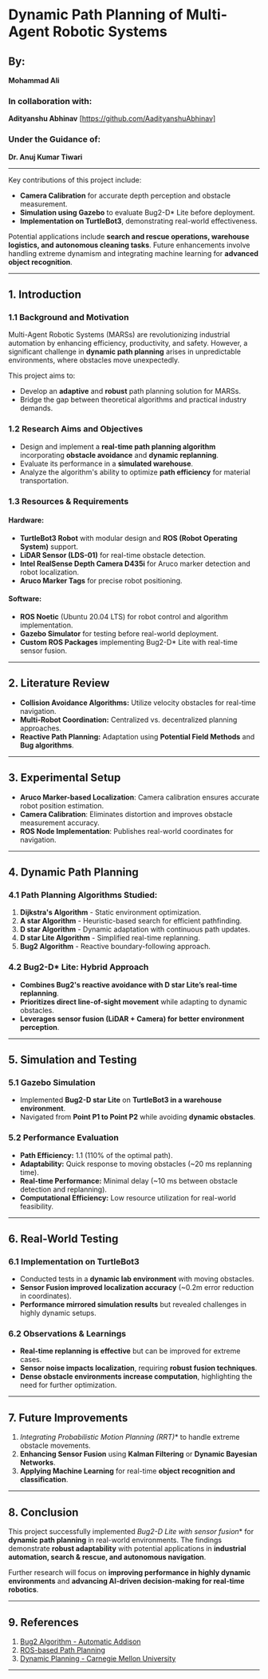# Dynamic Path Planning of Multi-Agent Robotic Systems

## By:
**Mohammad Ali**

### In collaboration with:
**Adityanshu Abhinav** [https://github.com/AadityanshuAbhinav]


### Under the Guidance of:
**Dr. Anuj Kumar Tiwari**

---

Key contributions of this project include:
- **Camera Calibration** for accurate depth perception and obstacle measurement.
- **Simulation using Gazebo** to evaluate Bug2-D* Lite before deployment.
- **Implementation on TurtleBot3**, demonstrating real-world effectiveness.

Potential applications include **search and rescue operations, warehouse logistics, and autonomous cleaning tasks**. Future enhancements involve handling extreme dynamism and integrating machine learning for **advanced object recognition**.

---

## 1. Introduction
### 1.1 Background and Motivation
Multi-Agent Robotic Systems (MARSs) are revolutionizing industrial automation by enhancing efficiency, productivity, and safety. However, a significant challenge in **dynamic path planning** arises in unpredictable environments, where obstacles move unexpectedly.

This project aims to:
- Develop an **adaptive** and **robust** path planning solution for MARSs.
- Bridge the gap between theoretical algorithms and practical industry demands.

### 1.2 Research Aims and Objectives
- Design and implement a **real-time path planning algorithm** incorporating **obstacle avoidance** and **dynamic replanning**.
- Evaluate its performance in a **simulated warehouse**.
- Analyze the algorithm's ability to optimize **path efficiency** for material transportation.

### 1.3 Resources & Requirements
#### Hardware:
- **TurtleBot3 Robot** with modular design and **ROS (Robot Operating System)** support.
- **LiDAR Sensor (LDS-01)** for real-time obstacle detection.
- **Intel RealSense Depth Camera D435i** for Aruco marker detection and robot localization.
- **Aruco Marker Tags** for precise robot positioning.

#### Software:
- **ROS Noetic** (Ubuntu 20.04 LTS) for robot control and algorithm implementation.
- **Gazebo Simulator** for testing before real-world deployment.
- **Custom ROS Packages** implementing Bug2-D* Lite with real-time sensor fusion.

---

## 2. Literature Review
- **Collision Avoidance Algorithms:** Utilize velocity obstacles for real-time navigation.
- **Multi-Robot Coordination:** Centralized vs. decentralized planning approaches.
- **Reactive Path Planning:** Adaptation using **Potential Field Methods** and **Bug algorithms**.

---

## 3. Experimental Setup
- **Aruco Marker-based Localization**: Camera calibration ensures accurate robot position estimation.
- **Camera Calibration**: Eliminates distortion and improves obstacle measurement accuracy.
- **ROS Node Implementation**: Publishes real-world coordinates for navigation.

---

## 4. Dynamic Path Planning
### 4.1 Path Planning Algorithms Studied:
1. **Dijkstra's Algorithm** - Static environment optimization.
2. **A star Algorithm** - Heuristic-based search for efficient pathfinding.
3. **D star Algorithm** - Dynamic adaptation with continuous path updates.
4. **D star Lite Algorithm** - Simplified real-time replanning.
5. **Bug2 Algorithm** - Reactive boundary-following approach.

### 4.2 Bug2-D* Lite: Hybrid Approach
- **Combines Bug2's reactive avoidance with D star Lite’s real-time replanning**.
- **Prioritizes direct line-of-sight movement** while adapting to dynamic obstacles.
- **Leverages sensor fusion (LiDAR + Camera) for better environment perception**.

---

## 5. Simulation and Testing
### 5.1 Gazebo Simulation
- Implemented **Bug2-D star Lite** on **TurtleBot3 in a warehouse environment**.
- Navigated from **Point P1 to Point P2** while avoiding **dynamic obstacles**.

### 5.2 Performance Evaluation
- **Path Efficiency:** 1.1 (110% of the optimal path).
- **Adaptability:** Quick response to moving obstacles (~20 ms replanning time).
- **Real-time Performance:** Minimal delay (~10 ms between obstacle detection and replanning).
- **Computational Efficiency:** Low resource utilization for real-world feasibility.

---

## 6. Real-World Testing
### 6.1 Implementation on TurtleBot3
- Conducted tests in a **dynamic lab environment** with moving obstacles.
- **Sensor Fusion improved localization accuracy** (~0.2m error reduction in coordinates).
- **Performance mirrored simulation results** but revealed challenges in highly dynamic setups.

### 6.2 Observations & Learnings
- **Real-time replanning is effective** but can be improved for extreme cases.
- **Sensor noise impacts localization**, requiring **robust fusion techniques**.
- **Dense obstacle environments increase computation**, highlighting the need for further optimization.

---

## 7. Future Improvements
1. **Integrating Probabilistic Motion Planning (RRT*)** to handle extreme obstacle movements.
2. **Enhancing Sensor Fusion** using **Kalman Filtering** or **Dynamic Bayesian Networks**.
3. **Applying Machine Learning** for real-time **object recognition and classification**.

---

## 8. Conclusion
This project successfully implemented **Bug2-D* Lite with sensor fusion** for **dynamic path planning** in real-world environments. The findings demonstrate **robust adaptability** with potential applications in **industrial automation, search & rescue, and autonomous navigation**.

Further research will focus on **improving performance in highly dynamic environments** and **advancing AI-driven decision-making for real-time robotics**.

---

## 9. References
1. [Bug2 Algorithm - Automatic Addison](https://automaticaddison.com/the-bug2-algorithm-for-robot-motion-planning/)
2. [ROS-based Path Planning](https://www.researchgate.net/publication/325473185_ROS-based_Path_Planning_for_Turtlebot_Robot_using_RRT)
3. [Dynamic Planning - Carnegie Mellon University](https://www.cs.cmu.edu/~motionplanning/lecture/Chap2-Bug-Alg_howie.pdf)

---
